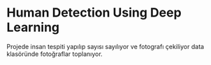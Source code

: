 # Human Detection Using Deep Learning
 Projede insan tespiti yapılıp sayısı sayılıyor ve fotografı çekiliyor data klasöründe fotoğraflar toplanıyor.
